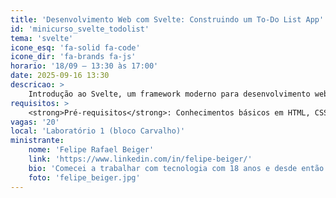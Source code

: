 ```yaml
---
title: 'Desenvolvimento Web com Svelte: Construindo um To-Do List App'
id: 'minicurso_svelte_todolist'
tema: 'svelte'
icone_esq: 'fa-solid fa-code'
icone_dir: 'fa-brands fa-js'
horario: '18/09 – 13:30 às 17:00'
date: 2025-09-16 13:30
descricao: >
    Introdução ao Svelte, um framework moderno para desenvolvimento web. Será construído um aplicativo prático de lista de tarefas (To-Do List) para demonstrar seus conceitos e facilidades.
requisitos: >
    <strong>Pré-requisitos</strong>: Conhecimentos básicos em HTML, CSS e JavaScript.
vagas: '20'
local: 'Laboratório 1 (bloco Carvalho)'
ministrante:
    nome: 'Felipe Rafael Beiger'
    link: 'https://www.linkedin.com/in/felipe-beiger/'
    bio: 'Comecei a trabalhar com tecnologia com 18 anos e desde então já atuei em vários projetos diferentes, explorei diferentes tecnologias e desenvolvi aplicações para diferentes contextos. Hoje me descrevo como um Engenheiro de Software full stack, sendo que minha stack  mais familiar é Typescript + React + NodeJS e claro, Python que sempre acaba sendo útil pra um side project ou outro. Recentemente comecei a trabalhar com Svelte, um framework com várias qualidades, mas que não vejo sendo comentado tanto quanto seus semelhantes, então resolvi aproveitar utilizar essa oportunidade para espalhar a palavra.'
    foto: 'felipe_beiger.jpg'
---
```


